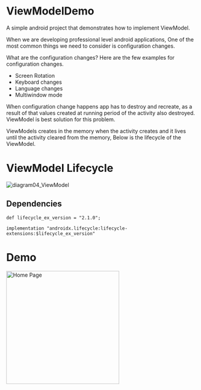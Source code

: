 # ViewModelDemo

A simple android project that demonstrates how to implement ViewModel.

When we are developing professional level android applications, One of the most common things we need to consider is configuration changes.

What are the configuration changes? Here are the few examples for configuration changes. 

* Screen Rotation
* Keyboard changes
* Language changes
* Multiwindow mode

When configuration change happens app has to destroy and recreate, as a result of that values created at running period of the activity also destroyed. ViewModel is best solution for this problem.

ViewModels creates in the memory when the activity creates and it lives until the activity cleared from the memory, Below is the lifecycle of the ViewModel.

# ViewModel Lifecycle

![diagram04_ViewModel](https://user-images.githubusercontent.com/10658016/66259702-ce7d2580-e7d1-11e9-9870-ca9515ba9a47.jpg)

## Dependencies

```
def lifecycle_ex_version = "2.1.0";

implementation "androidx.lifecycle:lifecycle-extensions:$lifecycle_ex_version"

```
# Demo
 
  <td>
    <p align="left">
  <img src="https://user-images.githubusercontent.com/10658016/66259768-0c2e7e00-e7d3-11e9-9870-c60099111058.gif?raw=true" alt="Home Page" width="300"/>
</p>

